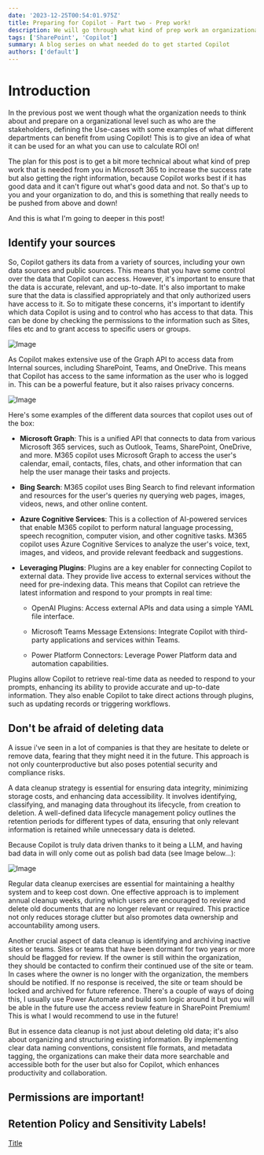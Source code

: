 ```yaml
---
date: '2023-12-25T00:54:01.975Z'
title: Preparing for Copilot - Part two - Prep work!
description: We will go through what kind of prep work an organizational needs to do before starting with copilot!
tags: ['SharePoint', 'Copilot']
summary: A blog series on what needed do to get started Copilot
authors: ['default']
---
```


# Introduction

In the previous post we went though what the organization needs to think about and prepare on a organizational level such as who are the stakeholders, defining the Use-cases with some examples of what different departments can benefit from using Copilot! This is to give an idea of what it can be used for an what you can use to calculate ROI on!

The plan for this post is to get a bit more technical about what kind of prep work that is needed from you in Microsoft 365 to increase the success rate but also getting the right information, because Copilot works best if it has good data and it can't figure out what's good data and not. So that's up to you and your organization to do, and this is something that really needs to be pushed from above and down!

And this is what I'm going to deeper in this post!

## Identify your sources

So, Copilot gathers its data from a variety of sources, including your own data sources and public sources. This means that you have some control over the data that Copilot can access. However, it's important to ensure that the data is accurate, relevant, and up-to-date. It's also important to make sure that the data is classified appropriately and that only authorized users have access to it. So to mitigate these concerns, it's important to identify which data Copilot is using and to control who has access to that data. This can be done by checking the permissions to the information such as Sites, files etc and to grant access to specific users or groups.

![Image](/static/images/assets/getstartedwithcopilot/copilot-system.png)

As Copilot makes extensive use of the Graph API to access data from Internal sources, including SharePoint, Teams, and OneDrive. This means that Copilot has access to the same information as the user who is logged in. This can be a powerful feature, but it also raises privacy concerns.

![Image](/static/images/assets/getstartedwithcopilot/copilot-diagram-final.png)

Here's some examples of the different data sources that copilot uses out of the box:

- **Microsoft Graph**: This is a unified API that connects to data from various Microsoft 365 services, such as Outlook, Teams, SharePoint, OneDrive, and more. M365 copilot uses Microsoft Graph to access the user's calendar, email, contacts, files, chats, and other information that can help the user manage their tasks and projects.

- **Bing Search**: M365 copilot uses Bing Search to find relevant information and resources for the user's queries ny querying web pages, images, videos, news, and other online content.

- **Azure Cognitive Services**: This is a collection of AI-powered services that enable M365 copilot to perform natural language processing, speech recognition, computer vision, and other cognitive tasks. M365 copilot uses Azure Cognitive Services to analyze the user's voice, text, images, and videos, and provide relevant feedback and suggestions.

- **Leveraging Plugins**: Plugins are a key enabler for connecting Copilot to external data. They provide live access to external services without the need for pre-indexing data. This means that Copilot can retrieve the latest information and respond to your prompts in real time:

  - OpenAI Plugins: Access external APIs and data using a simple YAML file interface.

  - Microsoft Teams Message Extensions: Integrate Copilot with third-party applications and services within Teams.

  - Power Platform Connectors: Leverage Power Platform data and automation capabilities.

Plugins allow Copilot to retrieve real-time data as needed to respond to your prompts, enhancing its ability to provide accurate and up-to-date information. They also enable Copilot to take direct actions through plugins, such as updating records or triggering workflows.

## Don't be afraid of deleting data

A issue i've seen in a lot of companies is that they are hesitate to delete or remove data, fearing that they might need it in the future. This approach is not only counterproductive but also poses potential security and compliance risks.

A data cleanup strategy is essential for ensuring data integrity, minimizing storage costs, and enhancing data accessibility. It involves identifying, classifying, and managing data throughout its lifecycle, from creation to deletion. A well-defined data lifecycle management policy outlines the retention periods for different types of data, ensuring that only relevant information is retained while unnecessary data is deleted.

Because Copilot is truly data driven thanks to it being a LLM, and having bad data in will only come out as polish bad data (see Image below...):

![Image](/static/images/assets/getstartedwithcopilot/F_Pl89MXMAAtM6C.jpg)

Regular data cleanup exercises are essential for maintaining a healthy system and to keep cost down. One effective approach is to implement annual cleanup weeks, during which users are encouraged to review and delete old documents that are no longer relevant or required. This practice not only reduces storage clutter but also promotes data ownership and accountability among users.

Another crucial aspect of data cleanup is identifying and archiving inactive sites or teams. Sites or teams that have been dormant for two years or more should be flagged for review. If the owner is still within the organization, they should be contacted to confirm their continued use of the site or team. In cases where the owner is no longer with the organization, the members should be notified. If no response is received, the site or team should be locked and archived for future reference. There's a couple of ways of doing this, I usually use Power Automate and build som logic around it but you will be able in the future use the access review feature in SharePoint Premium! This is what I would recommend to use in the future!

But in essence data cleanup is not just about deleting old data; it's also about organizing and structuring existing information. By implementing clear data naming conventions, consistent file formats, and metadata tagging, the organizations can make their data more searchable and accessible both for the user but also for Copilot, which enhances productivity and collaboration.

## Permissions are important!

## Retention Policy and Sensitivity Labels!

[Title](https://www.facebook.com/groups/Saab95ngconnection/)
